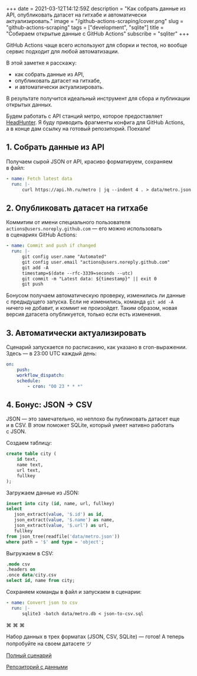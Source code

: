 +++
date = 2021-03-12T14:12:59Z
description = "Как собрать данные из API, опубликовать датасет на гитхабе и автоматически актуализировать."
image = "/github-actions-scraping/cover.png"
slug = "github-actions-scraping"
tags = ["development", "sqlite"]
title = "Собираем открытые данные с GitHub Actions"
subscribe = "sqliter"
+++

GitHub Actions чаще всего используют для сборки и тестов, но вообще сервис подходит для любой автоматизации.

В этой заметке я расскажу:

- как собрать данные из API,
- опубликовать датасет на гитхабе,
- и автоматически актуализировать.

В результате получится идеальный инструмент для сбора и публикации открытых данных.

Будем работать с API станций метро, которое предоставляет [HeadHunter](https://github.com/hhru/api). Я буду приводить фрагменты конфига для GitHub Actions, а в конце дам ссылку на готовый репозиторий. Поехали!

## 1. Собрать данные из API

Получаем сырой JSON от API, красиво форматируем, сохраняем в файл:

```yaml
- name: Fetch latest data
  run: |-
      curl https://api.hh.ru/metro | jq --indent 4 . > data/metro.json
```

## 2. Опубликовать датасет на гитхабе

Коммитим от имени специального пользователя `actions@users.noreply.github.com` — его можно использовать в сценариях GitHub Actions:

```yaml
- name: Commit and push if changed
  run: |-
      git config user.name "Automated"
      git config user.email "actions@users.noreply.github.com"
      git add -A
      timestamp=$(date --rfc-3339=seconds --utc)
      git commit -m "Latest data: ${timestamp}" || exit 0
      git push
```

Бонусом получаем автоматическую проверку, изменились ли данные с предыдущего запуска. Если не изменились, команда `git add -A` ничего не добавит, и коммит не произойдет. Таким образом, новая версия датасета опубликуется, только если есть изменения.

## 3. Автоматически актуализировать

Сценарий запускается по расписанию, как указано в cron-выражении. Здесь — в 23:00 UTC каждый день:

```yaml
on:
    push:
    workflow_dispatch:
    schedule:
        - cron: "00 23 * * *"
```

## 4. Бонус: JSON → CSV

JSON — это замечательно, но неплохо бы публиковать датасет еще и в CSV. В этом поможет SQLite, который умеет нативно работать с JSON.

Создаем таблицу:

```sql
create table city (
    id text,
    name text,
    url text,
    fullkey
);
```

Загружаем данные из JSON:

```sql
insert into city (id, name, url, fullkey)
select
   json_extract(value, '$.id') as id,
   json_extract(value, '$.name') as name,
   json_extract(value, '$.url') as url,
   fullkey
from json_tree(readfile('data/metro.json'))
where path = '$' and type = 'object';
```

Выгружаем в CSV:

```sql
.mode csv
.headers on
.once data/city.csv
select id, name from city;
```

Сохраняем команды в файл и запускаем в сценарии:

```yaml
- name: Convert json to csv
  run: |-
      sqlite3 -batch data/metro.db < json-to-csv.sql
```

<p class="align-center">⌘ ⌘ ⌘</p>

Набор данных в трех форматах (JSON, CSV, SQLite) — готов! А теперь попробуйте на своем датасете ツ

[Полный сценарий](https://github.com/nalgeon/metro/blob/main/.github/workflows/scrape.yaml)

[Репозиторий с данными](https://github.com/nalgeon/metro)
